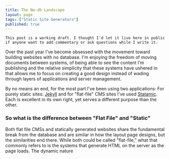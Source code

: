 ```yaml
---
title: The No-db Landscape
layout: page
tags: ["Static Site Generators"]
published: true
---
```

~~~
This post is a working draft. I thought I'd let it live here in public if anyone want to add commentary or ask questions while I write it.
~~~

Over the past year I've become obsessed with the movement toward building websites with no database. I'm enjoying the freedom of moving documents between systems, of being able to see the content I'm publishing and the relative simplicity that these systems have ushered in that allows me to focus on creating a good design instead of wading through layers of applications and server management.

By no means an end, for the most part I've been using two applications: For purely static sites: [Jekyll](http://jekyllrb.com) and for "flat-file" CMS sites I've used [Statamic](http://statamic.com). Each is excellent in its own right, yet serves a different purpose than the other.


### So what is the difference between "Flat File" and "Static" 

Both flat file CMSs and statically generated websites share the fundamental break from the database and are similar in how the layout page designs, but the similarities end there. While both could be called "flat-file," what that commonly refers to is the systems that generate HTML on the server as the page loads. The dynamic nature 